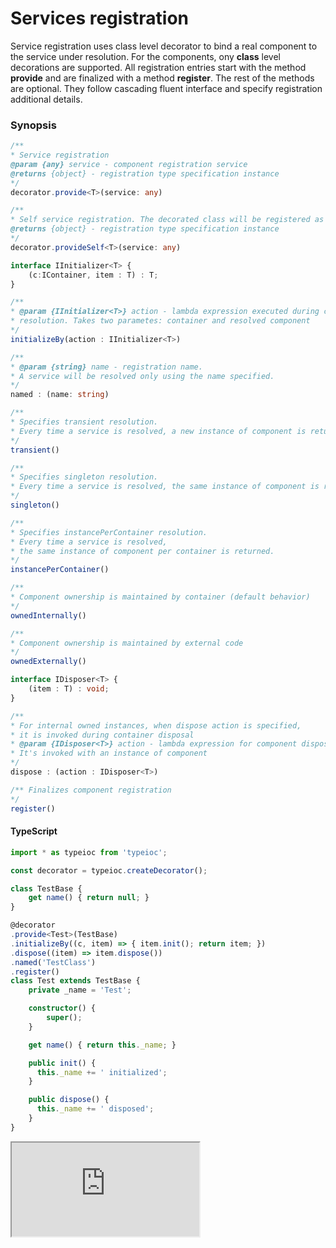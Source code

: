 # Services registration

Service registration uses class level decorator to bind a real component to the service under resolution. For the components, ony **class** level decorations are supported. All registration entries start with the method **provide** and are finalized with a method **register**. The rest of the methods are optional. They follow cascading fluent interface and specify registration additional details.

### Synopsis

```typescript
/**
* Service registration
@param {any} service - component registration service
@returns {object} - registration type specification instance
*/
decorator.provide<T>(service: any)

/**
* Self service registration. The decorated class will be registered as self.
@returns {object} - registration type specification instance
*/
decorator.provideSelf<T>(service: any)

interface IInitializer<T> {
    (c:IContainer, item : T) : T;
}

/**
* @param {IInitializer<T>} action - lambda expression executed during component
* resolution. Takes two parametes: container and resolved component
*/
initializeBy(action : IInitializer<T>)

/**
* @param {string} name - registration name.
* A service will be resolved only using the name specified.
*/
named : (name: string)

/**
* Specifies transient resolution.
* Every time a service is resolved, a new instance of component is returned.
*/
transient()

/**
* Specifies singleton resolution.
* Every time a service is resolved, the same instance of component is returned.
*/
singleton()

/**
* Specifies instancePerContainer resolution.
* Every time a service is resolved,
* the same instance of component per container is returned.
*/
instancePerContainer()

/**
* Component ownership is maintained by container (default behavior)
*/
ownedInternally()

/**
* Component ownership is maintained by external code
*/
ownedExternally()

interface IDisposer<T> {
    (item : T) : void;
}

/**
* For internal owned instances, when dispose action is specified,
* it is invoked during container disposal
* @param {IDisposer<T>} action - lambda expression for component disposal.
* It's invoked with an instance of component
*/
dispose : (action : IDisposer<T>)

/** Finalizes component registration
*/
register()
```

#### TypeScript

```typescript
import * as typeioc from 'typeioc';

const decorator = typeioc.createDecorator();

class TestBase {
    get name() { return null; }
}

@decorator
.provide<Test>(TestBase)
.initializeBy((c, item) => { item.init(); return item; })
.dispose((item) => item.dispose())
.named('TestClass')
.register()
class Test extends TestBase {
    private _name = 'Test';

    constructor() {
        super();
    }

    get name() { return this._name; }

    public init() {
      this._name += ' initialized';
    }

    public dispose() {
      this._name += ' disposed';
    }
}
```

<!--sec data-title="Run example" data-id="section0" data-show=true data-collapse=true ces-->

<iframe class="example" src="https://stackblitz.com/edit/tioc-decorator-servce-ts?embed=1&file=index.ts">
</iframe>

<!--endsec-->
